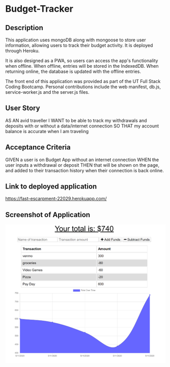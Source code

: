 # Budget-Tracker

## Description
This application uses mongoDB along with mongoose to store user information, allowing users to track their budget activity. It is deployed through Heroku.

It is also designed as a PWA, so users can access the app's functionality when offline. When offline, entries will be stored in the IndexedDB. When returning online, the database is updated with the offline entries.

The front end of this application was provided as part of the UT Full Stack Coding Bootcamp. Personal contributions include the web manifest, db.js, service-worker.js and the server.js files.

## User Story
AS AN avid traveller
I WANT to be able to track my withdrawals and deposits with or without a data/internet connection
SO THAT my account balance is accurate when I am traveling

## Acceptance Criteria
GIVEN a user is on Budget App without an internet connection
WHEN the user inputs a withdrawal or deposit
THEN that will be shown on the page, and added to their transaction history when their connection is back online.

## Link to deployed application

https://fast-escarpment-22029.herokuapp.com/

## Screenshot of Application
![Screenshot of Application](screenshot.PNG)